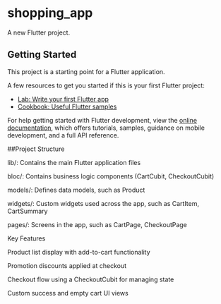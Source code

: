 # shopping_app

A new Flutter project.

## Getting Started

This project is a starting point for a Flutter application.

A few resources to get you started if this is your first Flutter project:

- [Lab: Write your first Flutter app](https://docs.flutter.dev/get-started/codelab)
- [Cookbook: Useful Flutter samples](https://docs.flutter.dev/cookbook)

For help getting started with Flutter development, view the
[online documentation](https://docs.flutter.dev/), which offers tutorials,
samples, guidance on mobile development, and a full API reference.

##Project Structure

lib/: Contains the main Flutter application files

bloc/: Contains business logic components (CartCubit, CheckoutCubit)

models/: Defines data models, such as Product

widgets/: Custom widgets used across the app, such as CartItem, CartSummary

pages/: Screens in the app, such as CartPage, CheckoutPage

Key Features

Product list display with add-to-cart functionality

Promotion discounts applied at checkout

Checkout flow using a CheckoutCubit for managing state

Custom success and empty cart UI views
